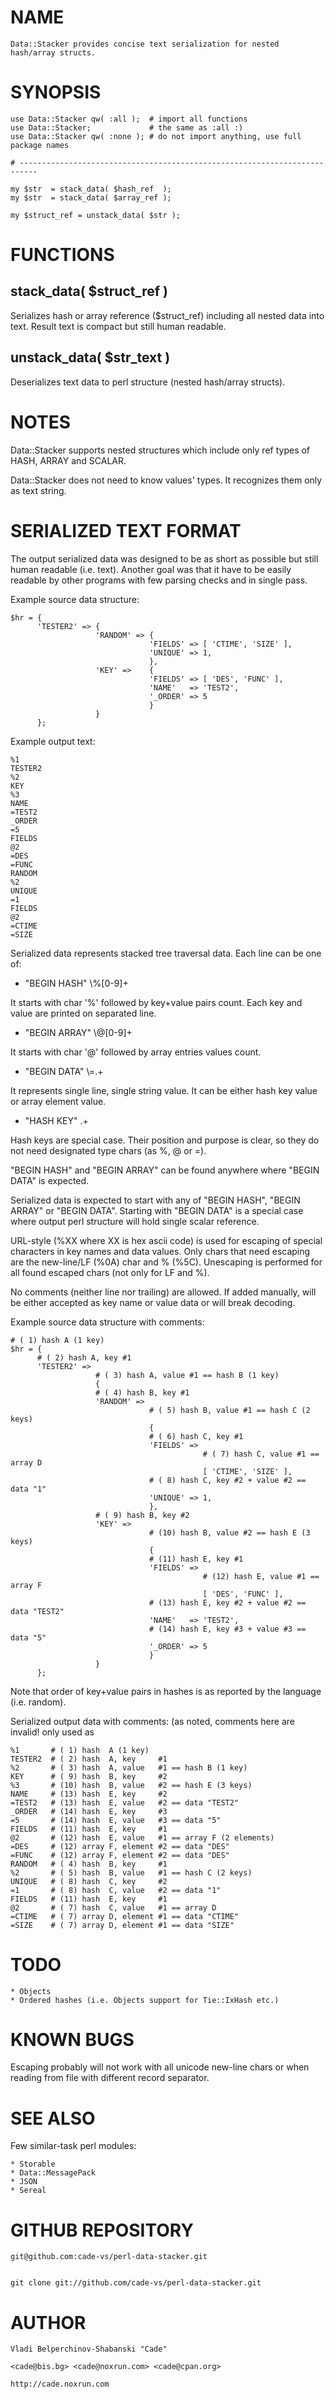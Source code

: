 

# NAME

    Data::Stacker provides concise text serialization for nested hash/array structs.

# SYNOPSIS

    use Data::Stacker qw( :all );  # import all functions
    use Data::Stacker;             # the same as :all :) 
    use Data::Stacker qw( :none ); # do not import anything, use full package names

    # --------------------------------------------------------------------------

    my $str  = stack_data( $hash_ref  );
    my $str  = stack_data( $array_ref );

    my $struct_ref = unstack_data( $str );

# FUNCTIONS

## stack\_data( $struct\_ref )

Serializes hash or array reference ($struct\_ref) including all nested data
into text. Result text is compact but still human readable.

## unstack\_data( $str\_text )

Deserializes text data to perl structure (nested hash/array structs).

# NOTES

Data::Stacker supports nested structures which include only ref types of
HASH, ARRAY and SCALAR.

Data::Stacker does not need to know values' types. It recognizes them only as
text string.

# SERIALIZED TEXT FORMAT

The output serialized data was designed to be as short as possible but still
human readable (i.e. text). Another goal was that it have to be easily readable
by other programs with few parsing checks and in single pass.

Example source data structure:

    $hr = {
          'TESTER2' => {
                       'RANDOM' => {
                                   'FIELDS' => [ 'CTIME', 'SIZE' ],
                                   'UNIQUE' => 1,
                                   },
                       'KEY' =>    {
                                   'FIELDS' => [ 'DES', 'FUNC' ],
                                   'NAME'   => 'TEST2',
                                   '_ORDER' => 5
                                   }
                       }
          };
          

Example output text:

    %1
    TESTER2
    %2
    KEY
    %3
    NAME
    =TEST2
    _ORDER
    =5
    FIELDS
    @2
    =DES
    =FUNC
    RANDOM
    %2
    UNIQUE
    =1
    FIELDS
    @2
    =CTIME
    =SIZE



Serialized data represents stacked tree traversal data. Each line can be one
of:

- "BEGIN HASH"  \\%\[0-9\]+

It starts with char '%' followed by key+value pairs count. Each key and value
are printed on separated line.

- "BEGIN ARRAY"  \\@\[0-9\]+

It starts with char '@' followed by array entries values count.

- "BEGIN DATA"  \\=.+

It represents single line, single string value. It can be either hash key 
value or array element value.

- "HASH KEY"  .+

Hash keys are special case. Their position and purpose is clear, so they do
not need designated type chars (as %, @ or =).

"BEGIN HASH" and "BEGIN ARRAY" can be found anywhere where "BEGIN DATA" is 
expected. 

Serialized data is expected to start with any of "BEGIN HASH", "BEGIN ARRAY" 
or "BEGIN DATA". Starting with "BEGIN DATA" is a special case where output
perl structure will hold single scalar reference.

URL-style (%XX where XX is hex ascii code) is used for escaping of special 
characters in key names and data values. Only chars that need escaping  
are the new-line/LF (%0A) char and % (%5C). Unescaping is performed for all
found escaped chars (not only for LF and %).

No comments (neither line nor trailing) are allowed. If added manually, will
be either accepted as key name or value data or will break decoding.

Example source data structure with comments:

    # ( 1) hash A (1 key)
    $hr = { 
          # ( 2) hash A, key #1
          'TESTER2' => 
                       # ( 3) hash A, value #1 == hash B (1 key)
                       {
                       # ( 4) hash B, key #1
                       'RANDOM' => 
                                   # ( 5) hash B, value #1 == hash C (2 keys)
                                   {
                                   # ( 6) hash C, key #1
                                   'FIELDS' => 
                                               # ( 7) hash C, value #1 == array D
                                               [ 'CTIME', 'SIZE' ],
                                   # ( 8) hash C, key #2 + value #2 == data "1"
                                   'UNIQUE' => 1,
                                   },
                       # ( 9) hash B, key #2
                       'KEY' =>    
                                   # (10) hash B, value #2 == hash E (3 keys)
                                   {
                                   # (11) hash E, key #1
                                   'FIELDS' => 
                                               # (12) hash E, value #1 == array F
                                               [ 'DES', 'FUNC' ],
                                   # (13) hash E, key #2 + value #2 == data "TEST2"
                                   'NAME'   => 'TEST2',
                                   # (14) hash E, key #3 + value #3 == data "5"
                                   '_ORDER' => 5
                                   }
                       }
          };

Note that order of key+value pairs in hashes is as reported by the language
(i.e. random).

Serialized output data with comments:
(as noted, comments here are invalid! only used as 

    %1       # ( 1) hash  A (1 key)
    TESTER2  # ( 2) hash  A, key     #1
    %2       # ( 3) hash  A, value   #1 == hash B (1 key)
    KEY      # ( 9) hash  B, key     #2
    %3       # (10) hash  B, value   #2 == hash E (3 keys)
    NAME     # (13) hash  E, key     #2
    =TEST2   # (13) hash  E, value   #2 == data "TEST2"
    _ORDER   # (14) hash  E, key     #3
    =5       # (14) hash  E, value   #3 == data "5"
    FIELDS   # (11) hash  E, key     #1
    @2       # (12) hash  E, value   #1 == array F (2 elements)
    =DES     # (12) array F, element #2 == data "DES"
    =FUNC    # (12) array F, element #2 == data "DES"
    RANDOM   # ( 4) hash  B, key     #1
    %2       # ( 5) hash  B, value   #1 == hash C (2 keys)
    UNIQUE   # ( 8) hash  C, key     #2
    =1       # ( 8) hash  C, value   #2 == data "1"
    FIELDS   # (11) hash  E, key     #1
    @2       # ( 7) hash  C, value   #1 == array D
    =CTIME   # ( 7) array D, element #1 == data "CTIME"
    =SIZE    # ( 7) array D, element #1 == data "SIZE"

# TODO

    * Objects
    * Ordered hashes (i.e. Objects support for Tie::IxHash etc.)  

# KNOWN BUGS

Escaping probably will not work with all unicode new-line chars or when 
reading from file with different record separator.

# SEE ALSO

Few similar-task perl modules:

    * Storable
    * Data::MessagePack
    * JSON
    * Sereal

# GITHUB REPOSITORY

    git@github.com:cade-vs/perl-data-stacker.git
    

    git clone git://github.com/cade-vs/perl-data-stacker.git
    

# AUTHOR

    Vladi Belperchinov-Shabanski "Cade"

    <cade@bis.bg> <cade@noxrun.com> <cade@cpan.org>

    http://cade.noxrun.com
